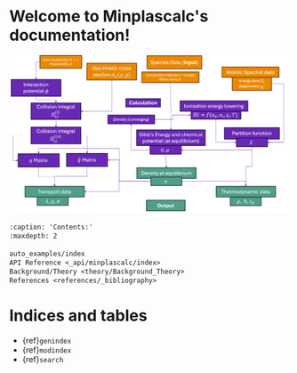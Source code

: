 # Welcome to Minplascalc's documentation!

![image](minplascalc_logo.png)

```{toctree}
:caption: 'Contents:'
:maxdepth: 2

auto_examples/index
API Reference <_api/minplascalc/index>
Background/Theory <theory/Background_Theory>
References <references/_bibliography>
```

# Indices and tables

- {ref}`genindex`
- {ref}`modindex`
- {ref}`search`
